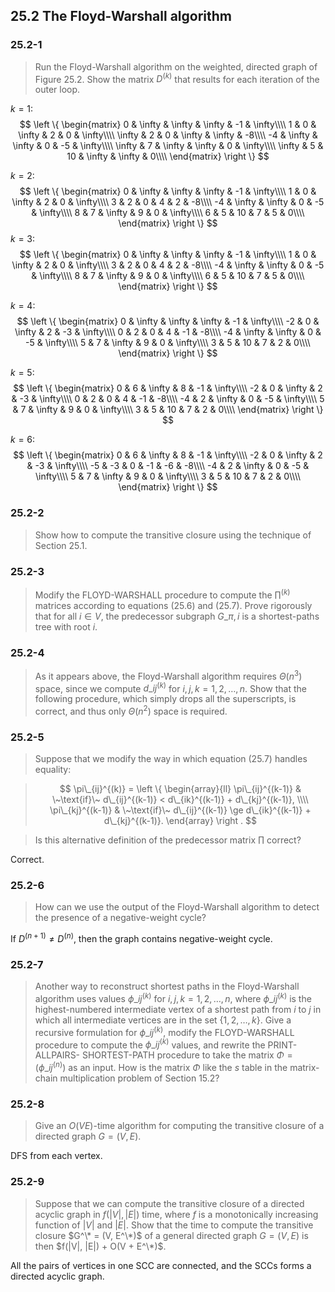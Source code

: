 ## 25.2 The Floyd-Warshall algorithm

### 25.2-1

> Run the Floyd-Warshall algorithm on the weighted, directed graph of Figure 25.2. Show the matrix $D^{(k)}$ that results for each iteration of the outer loop.

$k=1$:
$$
\left \{ \begin{matrix}
0 & \infty & \infty & \infty & -1 & \infty\\\\
1 & 0 & \infty & 2 & 0 & \infty\\\\
\infty & 2 & 0 & \infty & \infty & -8\\\\
-4 & \infty & \infty & 0 & -5 & \infty\\\\
\infty & 7 & \infty & \infty & 0 & \infty\\\\
\infty & 5 & 10 & \infty & \infty & 0\\\\
\end{matrix} \right \}
$$

$k=2$:
$$
\left \{ \begin{matrix}
0 & \infty & \infty & \infty & -1 & \infty\\\\
1 & 0 & \infty & 2 & 0 & \infty\\\\
3 & 2 & 0 & 4 & 2 & -8\\\\
-4 & \infty & \infty & 0 & -5 & \infty\\\\
8 & 7 & \infty & 9 & 0 & \infty\\\\
6 & 5 & 10 & 7 & 5 & 0\\\\
\end{matrix} \right \}
$$
$k=3$:
$$
\left \{ \begin{matrix}
0 & \infty & \infty & \infty & -1 & \infty\\\\
1 & 0 & \infty & 2 & 0 & \infty\\\\
3 & 2 & 0 & 4 & 2 & -8\\\\
-4 & \infty & \infty & 0 & -5 & \infty\\\\
8 & 7 & \infty & 9 & 0 & \infty\\\\
6 & 5 & 10 & 7 & 5 & 0\\\\
\end{matrix} \right \}
$$

$k=4$:
$$
\left \{ \begin{matrix}
0 & \infty & \infty & \infty & -1 & \infty\\\\
-2 & 0 & \infty & 2 & -3 & \infty\\\\
0 & 2 & 0 & 4 & -1 & -8\\\\
-4 & \infty & \infty & 0 & -5 & \infty\\\\
5 & 7 & \infty & 9 & 0 & \infty\\\\
3 & 5 & 10 & 7 & 2 & 0\\\\
\end{matrix} \right \}
$$

$k=5$:
$$
\left \{ \begin{matrix}
0 & 6 & \infty & 8 & -1 & \infty\\\\
-2 & 0 & \infty & 2 & -3 & \infty\\\\
0 & 2 & 0 & 4 & -1 & -8\\\\
-4 & 2 & \infty & 0 & -5 & \infty\\\\
5 & 7 & \infty & 9 & 0 & \infty\\\\
3 & 5 & 10 & 7 & 2 & 0\\\\
\end{matrix} \right \}
$$

$k=6$:
$$
\left \{ \begin{matrix}
0 & 6 & \infty & 8 & -1 & \infty\\\\
-2 & 0 & \infty & 2 & -3 & \infty\\\\
-5 & -3 & 0 & -1 & -6 & -8\\\\
-4 & 2 & \infty & 0 & -5 & \infty\\\\
5 & 7 & \infty & 9 & 0 & \infty\\\\
3 & 5 & 10 & 7 & 2 & 0\\\\
\end{matrix} \right \}
$$

### 25.2-2

> Show how to compute the transitive closure using the technique of Section 25.1.

### 25.2-3

> Modify the FLOYD-WARSHALL procedure to compute the $\prod^{(k)}$ matrices according to equations (25.6) and (25.7). Prove rigorously that for all $i \in V$, the predecessor subgraph $G\_{\pi, i}$ is a shortest-paths tree with root $i$.

### 25.2-4

> As it appears above, the Floyd-Warshall algorithm requires $\Theta(n^3)$ space, since we compute $d\_{ij}^{(k)}$ for $i, j, k = 1, 2, \dots, n$. Show that the following procedure, which simply drops all the superscripts, is correct, and thus only $\Theta(n^2)$ space is required.

### 25.2-5

> Suppose that we modify the way in which equation (25.7) handles equality:

> $$
\pi\_{ij}^{(k)} = \left \{ 
\begin{array}{ll}
\pi\_{ij}^{(k-1)} & \~\text{if}\~ d\_{ij}^{(k-1)} < d\_{ik}^{(k-1)} + d\_{kj}^{(k-1)}, \\\\
\pi\_{kj}^{(k-1)} & \~\text{if}\~ d\_{ij}^{(k-1)} \ge d\_{ik}^{(k-1)} + d\_{kj}^{(k-1)}.
\end{array}
\right .
$$

> Is this alternative definition of the predecessor matrix $\prod$ correct?

Correct.

### 25.2-6

> How can we use the output of the Floyd-Warshall algorithm to detect the presence of a negative-weight cycle?

If $D^{(n+1)} \ne D^{(n)}$, then the graph contains negative-weight cycle.

### 25.2-7

> Another way to reconstruct shortest paths in the Floyd-Warshall algorithm uses values $\phi\_{ij}^{(k)}$ for $i, j, k = 1, 2, \dots, n$, where $\phi\_{ij}^{(k)}$ is the highest-numbered intermediate vertex of a shortest path from $i$ to $j$ in which all intermediate vertices are in the set $\{1, 2, \dots, k \}$. Give a recursive formulation for $\phi\_{ij}^{(k)}$, modify the FLOYD-WARSHALL procedure to compute the $\phi\_{ij}^{(k)}$ values, and rewrite the PRINT-ALLPAIRS- SHORTEST-PATH procedure to take the matrix $\Phi = (\phi\_{ij}^{(n)})$ as an input. How is the matrix $\Phi$ like the $s$ table in the matrix-chain multiplication problem of Section 15.2?

### 25.2-8

> Give an $O(VE)$-time algorithm for computing the transitive closure of a directed
graph $G = (V, E)$.

DFS from each vertex.

### 25.2-9

> Suppose that we can compute the transitive closure of a directed acyclic graph in $f(|V|, |E|)$ time, where $f$ is a monotonically increasing function of $|V|$ and $|E|$. Show that the time to compute the transitive closure $G^\* = (V, E^\*)$ of a general directed graph $G = (V, E)$ is then $f(|V|, |E|) + O(V + E^\*)$.

All the pairs of vertices in one SCC are connected, and the SCCs forms a directed acyclic graph.
